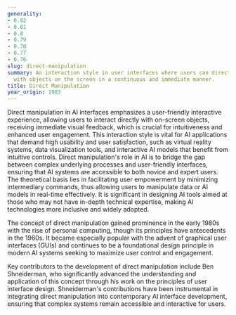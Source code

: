 ```yaml
---
generality:
- 0.82
- 0.81
- 0.8
- 0.79
- 0.78
- 0.77
- 0.76
slug: direct-manipulation
summary: An interaction style in user interfaces where users can directly interact
  with objects on the screen in a continuous and immediate manner.
title: Direct Manipulation
year_origin: 1983
---
```


Direct manipulation in AI interfaces emphasizes a user-friendly interactive experience, allowing users to interact directly with on-screen objects, receiving immediate visual feedback, which is crucial for intuitiveness and enhanced user engagement. This interaction style is vital for AI applications that demand high usability and user satisfaction, such as virtual reality systems, data visualization tools, and interactive AI models that benefit from intuitive controls. Direct manipulation's role in AI is to bridge the gap between complex underlying processes and user-friendly interfaces, ensuring that AI systems are accessible to both novice and expert users. The theoretical basis lies in facilitating user empowerment by minimizing intermediary commands, thus allowing users to manipulate data or AI models in real-time effectively. It is significant in designing AI tools aimed at those who may not have in-depth technical expertise, making AI technologies more inclusive and widely adopted.

The concept of direct manipulation gained prominence in the early 1980s with the rise of personal computing, though its principles have antecedents in the 1960s. It became especially popular with the advent of graphical user interfaces (GUIs) and continues to be a foundational design principle in modern AI systems seeking to maximize user control and engagement.

Key contributors to the development of direct manipulation include Ben Shneiderman, who significantly advanced the understanding and application of this concept through his work on the principles of user interface design. Shneiderman's contributions have been instrumental in integrating direct manipulation into contemporary AI interface development, ensuring that complex systems remain accessible and interactive for users.